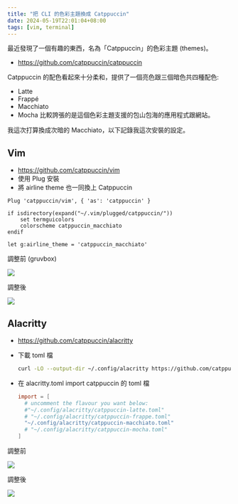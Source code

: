 ```yaml
---
title: "把 CLI 的色彩主題換成 Catppuccin"
date: 2024-05-19T22:01:04+08:00
tags: [vim, terminal]
---
```


最近發現了一個有趣的東西，名為「Catppuccin」的色彩主題 (themes)。
- <https://github.com/catppuccin/catppuccin>

Catppuccin 的配色看起來十分柔和，提供了一個亮色跟三個暗色共四種配色:
- Latte
- Frappé
- Macchiato
- Mocha
比較誇張的是這個色彩主題支援的包山包海的應用程式跟網站。


我這次打算換成次暗的 Macchiato，以下記錄我這次安裝的設定。

## Vim

- <https://github.com/catppuccin/vim>
- 使用 Plug 安裝
- 將 airline theme 也一同換上 Catppuccin

```vim
Plug 'catppuccin/vim', { 'as': 'catppuccin' }

if isdirectory(expand("~/.vim/plugged/catppuccin/"))
    set termguicolors
    colorscheme catppuccin_macchiato
endif

let g:airline_theme = 'catppuccin_macchiato'
```

調整前 (gruvbox)

![](/posts/2024/05/vim-before.png)

調整後

![](/posts/2024/05/vim-after.png)

## Alacritty

- <https://github.com/catppuccin/alacritty>
- 下載 toml 檔
    ```bash
    curl -LO --output-dir ~/.config/alacritty https://github.com/catppuccin/alacritty/raw/main/catppuccin-macchiato.toml
    ```

- 在 alacritty.toml import catppuccin 的 toml 檔
    ```toml
    import = [
      # uncomment the flavour you want below:
      #"~/.config/alacritty/catppuccin-latte.toml"
      # "~/.config/alacritty/catppuccin-frappe.toml"
      "~/.config/alacritty/catppuccin-macchiato.toml"
      # "~/.config/alacritty/catppuccin-mocha.toml"
    ]
    ```

調整前

![](/posts/2024/05/alacritty-before.png)


調整後

![](/posts/2024/05/alacritty-after.png)




